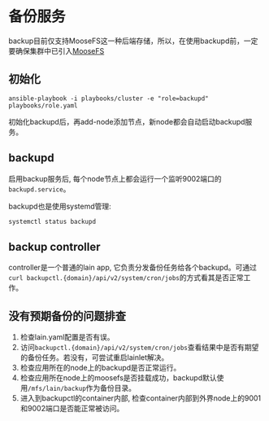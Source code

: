 # 备份服务

backup目前仅支持MooseFS这一种后端存储，所以，在使用backupd前，一定要确保集群中已引入[MooseFS](/adminmanual/maintain/moosefs.html)

## 初始化

```
ansible-playbook -i playbooks/cluster -e "role=backupd" playbooks/role.yaml
```

初始化backupd后，再add-node添加节点，新node都会自动启动backupd服务。


## backupd

启用backup服务后, 每个node节点上都会运行一个监听9002端口的`backupd.service`。

backupd也是使用systemd管理:

```sh
systemctl status backupd
```

## backup controller

controller是一个普通的lain app, 它负责分发备份任务给各个backupd。可通过`curl backupctl.{domain}/api/v2/system/cron/jobs`的方式看其是否正常工作。

## 没有预期备份的问题排查

1. 检查lain.yaml配置是否有误。
1. 访问`backupctl.{domain}/api/v2/system/cron/jobs`查看结果中是否有期望的备份任务。若没有，可尝试重启lainlet解决。
1. 检查应用所在的node上的backupd是否正常运行。
1. 检查应用所在node上的moosefs是否挂载成功，backupd默认使用`/mfs/lain/backup`作为备份目录。
1. 进入到backupctl的container内部, 检查container内部到外界node上的9001和9002端口是否能正常被访问。
